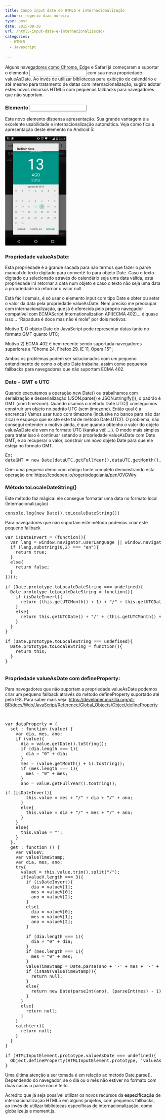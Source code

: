 ```yaml
---
title: Campo input date do HTML5 e internacionalização
authors: rogerio dias moreira
type: post
date: 2015-09-30
url: /html5-input-date-e-internacionalizacao/
categories:
  - HTML5
  - Javascript

---
```

Alguns navegadores como Chrome, Edge e Safari já começaram a suportar o elemento <input type=&#8221;date&#8221;> com sua nova propriedade valueAsDate. Ao invés de utilizar bibliotecas para exibição de calendário e até mesmo para tratamento de datas com internacionalização, sugiro adotar estes novos recursos HTML5 com pequenos fallbacks para navegadores que não suportam.

<h3 style="text-align: left;">
  Elemento <input type=&#8221;date&#8221;>
</h3>

Este novo elemento dispensa apresentação. Sua grande vantagem é a excelente usabilidade e internacionalização automática. Veja como fica a apresentação deste elemento no Android 5:

[<img class="  wp-image-50884 aligncenter" src="https://raw.githubusercontent.com/diegoeis/tableless-static-images/master/2015/08/inputdateandroid.png" alt="inputdateandroid" width="198" height="352" />][1]

<h3 style="text-align: left;">
  <strong>Propriedade valueAsDate:</strong>
</h3>

Esta propriedade é a grande sacada para não termos que fazer o parse manual do texto digitado para convertê-lo para objeto Date. Caso o texto digitado ou selecionado através do calendário seja uma data válida, esta propriedade irá retornar a data num objeto e caso o texto não seja uma data a propriedade irá retornar o valor null.

Está fácil demais, é só usar o elemento input com tipo Date e obter ou setar o valor da data pela propriedade valueAsDate. Nem preciso me preocupar com internacionalização, que já é oferecida pelo próprio navegador compatível com ECMAScript Internationalization API(ECMA 402)&#8230; é quase isso&#8230; &#8220;Rapadura é doce mas não é mole&#8221; por dois motivos:

Motivo 1) O objeto Date do JavaScript pode representar datas tanto no formato GMT quanto UTC;

Motivo 2) ECMA 402 é bem recente sendo suportada navegadores superiores a &#8220;Chome 24, Firefox 29, IE 11, Opera 15&#8221; ;

Ambos os problemas podem ser solucionados com um pequeno entendimento de como o objeto Date trabalha, assim como pequenos fallbacks para navegadores que não suportam ECMA 402.

<h3 style="text-align: left;">
  Date &#8211; GMT e UTC
</h3>

Quando executamos a operação new Date() ou trabalhamos com serialização e desserialização (JSON.parse() e JSON.stringify()), o padrão é GMT (com timezone). Quando usamos o método Date.UTC() conseguimos construir um objeto no padrão UTC (sem timezone). Então qual é a encrenca? Vamos usar tudo com timezone (inclusive no banco para não dar zica) e esqueço que existe este tal de método Date.UTC(). O problema, não consegui entender o motivo ainda, é que quando obtenho o valor do objeto valueAsDate ele vem no formato UTC (karaka véi!&#8230;.). O modo mais simples para tratar isso é continuar setando a propriedade valueAsDate com Date GMT, e ao recuperar o valor, construir um novo objeto Date para que ele esteja no formato GMT.

<pre>Ex: 
dataGMT = new Date(dataUTC.getFullYear(),dataUTC.getMonth(),dataUTC.getDate())</pre>

Criei uma pequena demo com código fonte completo demonstrando esta operação em: <a href="https://codepen.io/rogeriodegoiania/pen/OVGWry" target="_blank">https://codepen.io/rogeriodegoiania/pen/OVGWry</a>

<h3 style="text-align: left;">
  Método toLocaleDateString()
</h3>

Este método faz mágica: ele consegue formatar uma data no formato local (Internacionalização)

<pre>console.log(new Date().toLocaleDateString())</pre>

Para navegadores que não suportam este método podemos criar este pequeno fallback

<pre>var isDateInvert = (function(){
  var lang = window.navigator.userLanguage || window.navigator.language;
  if (lang.substring(0,2) === "en"){
    return true;
  }
  else{
    return false;
  }
})();
 
if (Date.prototype.toLocaleDateString === undefined){
  Date.prototype.toLocaleDateString = function(){
    if (isDateInvert){
      return (this.getUTCMonth() + 1) + "/" + this.getUTCDate() + "/" + this.getFullYear();
    }
    else{
      return this.getUTCDate() + "/" + (this.getUTCMonth() + 1) + "/" + this.getFullYear();
    }
  }
}
 
if (Date.prototype.toLocaleString === undefined){
  Date.prototype.toLocaleString = function(){
    return this;
  }
}</pre>

<pre style="text-align: center;"></pre>

<h3 style="text-align: left;">
  <strong>Propriedade valueAsDate com defineProperty:</strong>
</h3>

Para navegadores que não suportam a propriedade valueAsDate podemos criar um pequeno fallback através do método defineProperty suportado até pelo IE8. Para saber mais veja: <https://developer.mozilla.org/pt-BR/docs/Web/JavaScript/Reference/Global_Objects/Object/defineProperty>

&nbsp;

<pre>var dataProperty = {
  set : function (value) {
    var dia, mes, ano;
    if (value){
      dia = value.getDate().toString();
      if (dia.length === 1){
        dia = "0" + dia;
      }
      mes = (value.getMonth() + 1).toString();
      if (mes.length === 1){
        mes = "0" + mes;
      }
      ano = value.getFullYear().toString();</pre>

<pre>if (isDateInvert){
        this.value = mes + "/" + dia + "/" + ano;
      }
      else{
        this.value = dia + "/" + mes + "/" + ano;
      }
    }
    else{
      this.value = "";
    }
  },
  get : function () {
    var valueV;
    var valueTimeStamp;
    var dia, mes, ano;
    try{
      valueV = this.value.trim().split("/");
      if(valueV.length === 3){
        if (isDateInvert){
          dia = valueV[1];
          mes = valueV[0];
          ano = valueV[2]; 
        }
        else{
          dia = valueV[0];
          mes = valueV[1];
          ano = valueV[2];
        }
 
        if (dia.length === 1){
          dia = "0" + dia;
        }
        if (mes.length === 1){
          mes = "0" + mes;
        }
        valueTimeStamp = Date.parse(ano + '-' + mes + '-' + dia);
        if (isNaN(valueTimeStamp)){
          return null;
        }
        else{
          return new Date(parseInt(ano), (parseInt(mes) - 1), parseInt(dia));
        }
      }
      else{
        return null;
      }
    }
    catch(err){
      return null;
    }
  }
}
 
if (HTMLInputElement.prototype.valueAsDate === undefined){
  Object.defineProperty(HTMLInputElement.prototype, 'valueAsDate', dataProperty);
}</pre>

Uma última atenção a ser tomada é em relação ao método Date.parse(). Dependendo do navegador, se o dia ou o mês não estiver no formato com duas casas o parse não é feito.

Acredito que já seja possível utilizar os novos recursos da **especificação** de internacionalização HTML5 em alguns projetos, com pequenos fallbacks, ao invés de utilizar bibliotecas específicas de internacionalização, como globalize.js e moment.js.

 [1]: https://raw.githubusercontent.com/diegoeis/tableless-static-images/master/2015/08/inputdateandroid.png